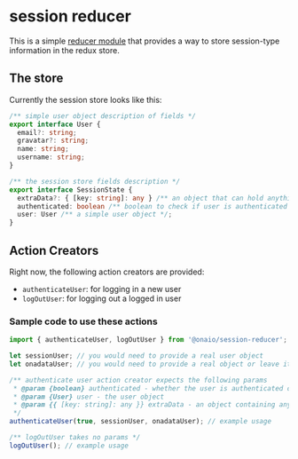# session reducer

This is a simple [reducer module](https://github.com/erikras/ducks-modular-redux) that provides a way to store session-type information in the redux store.

## The store

Currently the session store looks like this:

```ts
/** simple user object description of fields */
export interface User {
  email?: string;
  gravatar?: string;
  name: string;
  username: string;
}

/** the session store fields description */
export interface SessionState {
  extraData?: { [key: string]: any } /** an object that can hold anything, which is optional */;
  authenticated: boolean /** boolean to check if user is authenticated */;
  user: User /** a simple user object */;
}
```

## Action Creators

Right now, the following action creators are provided:

- `authenticateUser`: for logging in a new user
- `logOutUser`: for logging out a logged in user

### Sample code to use these actions

```ts
import { authenticateUser, logOutUser } from '@onaio/session-reducer';

let sessionUser; // you would need to provide a real user object
let onadataUser; // you would need to provide a real object or leave it out

/** authenticate user action creator expects the following params
 * @param {boolean} authenticated - whether the user is authenticated or not
 * @param {User} user - the user object
 * @param {{ [key: string]: any }} extraData - an object containing any extra information
 */
authenticateUser(true, sessionUser, onadataUser); // example usage

/** logOutUser takes no params */
logOutUser(); // example usage
```
